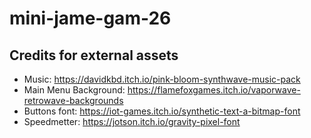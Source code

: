 # mini-jame-gam-26

## Credits for external assets
- Music: https://davidkbd.itch.io/pink-bloom-synthwave-music-pack
- Main Menu Background: https://flamefoxgames.itch.io/vaporwave-retrowave-backgrounds
- Buttons font: https://iot-games.itch.io/synthetic-text-a-bitmap-font
- Speedmetter: https://jotson.itch.io/gravity-pixel-font